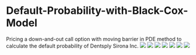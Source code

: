 # Default-Probability-with-Black-Cox-Model
Pricing a down-and-out call option with moving barrier in PDE method to calculate the default probability of Dentsply Sirona Inc.
![](https://github.com/yuba316/Default-Probability-with-Black-Cox-Model/blob/main/figure/Black_Cox_1.png)
![](https://github.com/yuba316/Default-Probability-with-Black-Cox-Model/blob/main/figure/Black_Cox_2.png)
![](https://github.com/yuba316/Default-Probability-with-Black-Cox-Model/blob/main/figure/Black_Cox_3.png)
![](https://github.com/yuba316/Default-Probability-with-Black-Cox-Model/blob/main/figure/Black_Cox_4.png)
![](https://github.com/yuba316/Default-Probability-with-Black-Cox-Model/blob/main/figure/Black_Cox_5.png)
![](https://github.com/yuba316/Default-Probability-with-Black-Cox-Model/blob/main/figure/Black_Cox_6.png)
![](https://github.com/yuba316/Default-Probability-with-Black-Cox-Model/blob/main/figure/Black_Cox_7.png)
